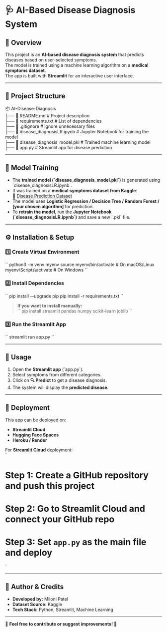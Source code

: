 # 🩺 AI-Based Disease Diagnosis System  

## 📌 Overview  
This project is an **AI-based disease diagnosis system** that predicts diseases based on user-selected symptoms.  
The model is trained using a machine learning algorithm on a **medical symptoms dataset**.  
The app is built with **Streamlit** for an interactive user interface.  

---

## 📂 Project Structure  

📦 AI-Disease-Diagnosis  
├── 📜 README.md                      # Project description  
├── 📜 requirements.txt               # List of dependencies  
├── 📜 .gitignore                     # Ignore unnecessary files  
├── 📜 disease_diagnosisLR.ipynb      # Jupyter Notebook for training the model  
├── 📜 disease_diagnosis_model.pkl    # Trained machine learning model  
├── 📜 app.py                         # Streamlit app for disease prediction  

---

## 📜 Model Training  
- The **trained model (\`disease_diagnosis_model.pkl\`)** is generated using \`disease_diagnosisLR.ipynb\`.  
- It was trained on a **medical symptoms dataset from Kaggle**:  
  🔗 [Disease Prediction Dataset](https://www.kaggle.com/datasets/kaushil268/disease-prediction-using-machine-learning?resource=download)  
- The model uses **Logistic Regression / Decision Tree / Random Forest / [your chosen algorithm]** for prediction.  
- To **retrain the model**, run the **Jupyter Notebook (\`disease_diagnosisLR.ipynb\`)** and save a new \`.pkl\` file.  

---

## ⚙️ Installation & Setup  

### 1️⃣ Create Virtual Environment  
\``
python3 -m venv myenv
source myenv/bin/activate  # On macOS/Linux
myenv\Scripts\activate     # On Windows
\``

### 2️⃣ Install Dependencies  
\``
pip install --upgrade pip
pip install -r requirements.txt
\``

> **If you want to install manually:**  
\``
pip install streamlit pandas numpy scikit-learn joblib
\``

### 3️⃣ Run the Streamlit App  
\``
streamlit run app.py
\``

---

## 📝 Usage  
1. Open the **Streamlit app** (\`app.py\`).  
2. Select symptoms from different categories.  
3. Click on **🔍 Predict** to get a disease diagnosis.  
4. The system will display the **predicted disease**.

---

## 🚀 Deployment  
This app can be deployed on:  
- **Streamlit Cloud**  
- **Hugging Face Spaces**  
- **Heroku / Render**  

For **Streamlit Cloud** deployment:  
\`
# Step 1: Create a GitHub repository and push this project
# Step 2: Go to Streamlit Cloud and connect your GitHub repo
# Step 3: Set `app.py` as the main file and deploy
\`

---

## 📌 Author & Credits  
- **Developed by:** Miloni Patel 
- **Dataset Source:** Kaggle  
- **Tech Stack:** Python, Streamlit, Machine Learning  

---

📢 **Feel free to contribute or suggest improvements! 🚀**
